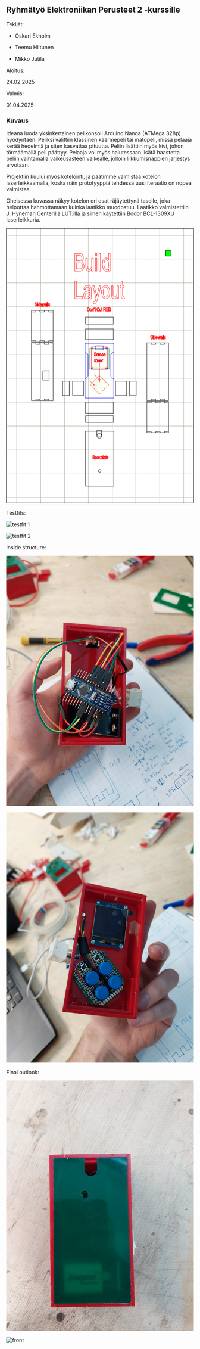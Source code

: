 ## Ryhmätyö Elektroniikan Perusteet 2 -kurssille

Tekijät:

- Oskari Ekholm

- Teemu Hiltunen

- Mikko Jutila


Aloitus:

24.02.2025

Valmis:

01.04.2025



### Kuvaus

Ideana luoda yksinkertainen pelikonsoli Arduino Nanoa (ATMega 328p) hyödyntäen. Peliksi valittiin klassinen käärmepeli tai matopeli, missä pelaaja kerää hedelmiä ja siten kasvattaa pituutta. Peliin lisättiin myös kivi, johon törmäämällä peli päättyy. Pelaaja voi myös halutessaan lisätä haastetta peliin vaihtamalla vaikeusasteen vaikealle, jolloin liikkumisnappien järjestys arvotaan.


Projektiin kuului myös kotelointi, ja päätimme valmistaa kotelon laserleikkaamalla, koska näin prototyyppiä tehdessä uusi iteraatio on nopea valmistaa.


Oheisessa kuvassa näkyy kotelon eri osat räjäytettynä tasolle, joka helpottaa hahmottamaan kuinka laatikko muodostuu. 
Laatikko valmistettiin J. Hyneman Centerillä LUT:illa ja siihen käytettiin Bodor BCL-1309XU laserleikkuria.


![layout image](images/layout.png)


Testfits:

![testfit 1](images/testfit_1.jpg)

![testfit 2](images/testfit_2.jpg)


Inside structure:

![inside back](images/inside_back.jpg)

![inside front](images/inside_front.jpg)


Final outlook:

![back](images/back.jpg)

![front](images/front.jpg)


